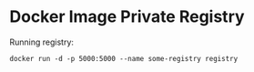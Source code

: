 # Docker Image Private Registry

Running registry:
```
docker run -d -p 5000:5000 --name some-registry registry
```
